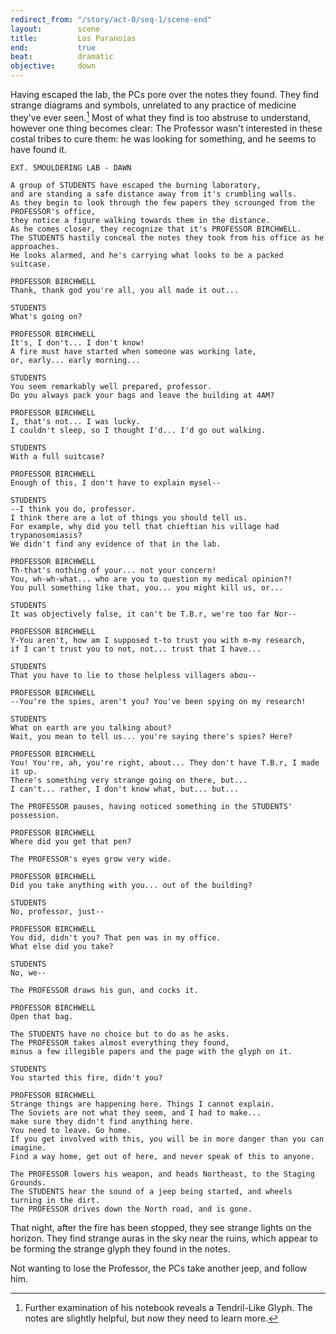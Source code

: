```yaml
---
redirect_from: "/story/act-0/seq-1/scene-end"
layout:        scene
title:         Los Paranoias
end:           true
beat:          dramatic
objective:     down
---
```



Having escaped the lab, the PCs pore over the notes they found.
They find strange diagrams and symbols,
unrelated to any practice of medicine they've ever seen.[^note]
Most of what they find is too abstruse to understand,
however one thing becomes clear:
The Professor wasn't interested in these costal tribes to cure them:
he was looking for something, and he seems to have found it.

~~~
EXT. SMOULDERING LAB - DAWN

A group of STUDENTS have escaped the burning laboratory,
and are standing a safe distance away from it's crumbling walls.
As they begin to look through the few papers they scrounged from the PROFESSOR's office,
they notice a figure walking towards them in the distance.
As he comes closer, they recognize that it's PROFESSOR BIRCHWELL.
The STUDENTS hastily conceal the notes they took from his office as he approaches.
He looks alarmed, and he's carrying what looks to be a packed suitcase.

PROFESSOR BIRCHWELL
Thank, thank god you're all, you all made it out...

STUDENTS
What's going on?

PROFESSOR BIRCHWELL
It's, I don't... I don't know!
A fire must have started when someone was working late,
or, early... early morning...

STUDENTS
You seem remarkably well prepared, professor.
Do you always pack your bags and leave the building at 4AM?

PROFESSOR BIRCHWELL
I, that's not... I was lucky.
I couldn't sleep, so I thought I'd... I'd go out walking.

STUDENTS
With a full suitcase?

PROFESSOR BIRCHWELL
Enough of this, I don't have to explain mysel--

STUDENTS
--I think you do, professor.
I think there are a lot of things you should tell us.
For example, why did you tell that chieftian his village had trypanosomiasis?
We didn't find any evidence of that in the lab.

PROFESSOR BIRCHWELL
Th-that's nothing of your... not your concern!
You, wh-wh-what... who are you to question my medical opinion?!
You pull something like that, you... you might kill us, or...

STUDENTS
It was objectively false, it can't be T.B.r, we're too far Nor--

PROFESSOR BIRCHWELL
Y-You aren't, how am I supposed t-to trust you with m-my research,
if I can't trust you to not, not... trust that I have...

STUDENTS
That you have to lie to those helpless villagers abou--

PROFESSOR BIRCHWELL
--You're the spies, aren't you? You've been spying on my research!

STUDENTS
What on earth are you talking about?
Wait, you mean to tell us... you're saying there's spies? Here?

PROFESSOR BIRCHWELL
You! You're, ah, you're right, about... They don't have T.B.r, I made it up.
There's something very strange going on there, but...
I can't... rather, I don't know what, but... but...

The PROFESSOR pauses, having noticed something in the STUDENTS' possession.

PROFESSOR BIRCHWELL
Where did you get that pen?

The PROFESSOR's eyes grow very wide.

PROFESSOR BIRCHWELL
Did you take anything with you... out of the building?

STUDENTS
No, professor, just--

PROFESSOR BIRCHWELL
You did, didn't you? That pen was in my office.
What else did you take?

STUDENTS
No, we--

The PROFESSOR draws his gun, and cocks it.

PROFESSOR BIRCHWELL
Open that bag.

The STUDENTS have no choice but to do as he asks.
The PROFESSOR takes almost everything they found,
minus a few illegible papers and the page with the glyph on it.

STUDENTS
You started this fire, didn't you?

PROFESSOR BIRCHWELL
Strange things are happening here. Things I cannot explain.
The Soviets are not what they seem, and I had to make...
make sure they didn't find anything here.
You need to leave. Go home.
If you get involved with this, you will be in more danger than you can imagine.
Find a way home, get out of here, and never speak of this to anyone.

The PROFESSOR lowers his weapon, and heads Northeast, to the Staging Grounds.
The STUDENTS hear the sound of a jeep being started, and wheels turning in the dirt.
The PROFESSOR drives down the North road, and is gone.
~~~

That night, after the fire has been stopped, they see strange lights on the horizon.
They find strange auras in the sky near the ruins,
which appear to be forming the strange glyph they found in the notes.

Not wanting to lose the Professor, the PCs take another jeep, and follow him.


[^note]:
    Further examination of his notebook reveals a Tendril-Like Glyph.
    The notes are slightly helpful, but now they need to learn more.



